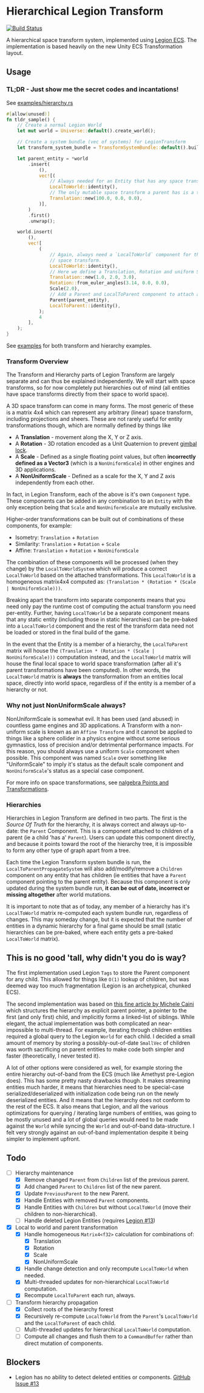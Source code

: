 # Hierarchical Legion Transform

[![Build Status][build_img]][build_lnk]

[build_img]: https://travis-ci.org/AThilenius/legion_transform.svg?branch=master
[build_lnk]: https://travis-ci.org/AThilenius/legion_transform

A hierarchical space transform system, implemented using [Legion
ECS](https://github.com/TomGillen/legion). The implementation is based heavily
on the new Unity ECS Transformation layout.

## Usage

### TL;DR - Just show me the secret codes and incantations!

See [examples/hierarchy.rs](examples/hierarchy.rs)

```rust
#[allow(unused)]
fn tldr_sample() {
    // Create a normal Legion World
    let mut world = Universe::default().create_world();

    // Create a system bundle (vec of systems) for LegionTransform
    let transform_system_bundle = TransformSystemBundle::default().build();

    let parent_entity = *world
        .insert(
            (),
            vec![(
                // Always needed for an Entity that has any space transform
                LocalToWorld::identity(),
                // The only mutable space transform a parent has is a translation.
                Translation::new(100.0, 0.0, 0.0),
            )],
        )
        .first()
        .unwrap();

    world.insert(
        (),
        vec![
            (
                // Again, always need a `LocalToWorld` component for the Entity to have a custom
                // space transform.
                LocalToWorld::identity(),
                // Here we define a Translation, Rotation and uniform Scale.
                Translation::new(1.0, 2.0, 3.0),
                Rotation::from_euler_angles(3.14, 0.0, 0.0),
                Scale(2.0),
                // Add a Parent and LocalToParent component to attach a child to a parent.
                Parent(parent_entity),
                LocalToParent::identity(),
            );
            4
        ],
    );
}
```

See [examples](/examples) for both transform and hierarchy examples.

### Transform Overview

The Transform and Hierarchy parts of Legion Transform are largely separate and
can thus be explained independently. We will start with space transforms, so for
now completely put hierarchies out of mind (all entities have space transforms
directly from their space to world space).

A 3D space transform can come in many forms. The most generic of these is a
matrix 4x4 which can represent any arbitrary (linear) space transform, including
projections and sheers. These are not rarely useful for entity transformations
though, which are normally defined by things like

- A **Translation** - movement along the X, Y or Z axis.
- A **Rotation** - 3D rotation encoded as a Unit Quaternion to prevent [gimbal
  lock](https://en.wikipedia.org/wiki/Gimbal_lock).
- A **Scale** - Defined as a single floating point values, but often
  **incorrectly defined as a Vector3** (which is a `NonUniformScale`) in other
  engines and 3D applications.
- A **NonUniformScale** - Defined as a scale for the X, Y and Z axis
  independently from each other.

In fact, in Legion Transform, each of the above is it's own `Component` type.
These components can be added in any combination to an `Entity` with the only
exception being that `Scale` and `NonUniformScale` are mutually exclusive.

Higher-order transformations can be built out of combinations of these
components, for example:

- Isometry: `Translation` + `Rotation`
- Similarity: `Translation` + `Rotation` + `Scale`
- Affine: `Translation` + `Rotation` + `NonUniformScale`

The combination of these components will be processed (when they change) by the
`LocalToWorldSystem` which will produce a correct `LocalToWorld` based on the
attached transformations. This `LocalToWorld` is a homogeneous matrix4x4
computed as: `(Translation * (Rotation * (Scale | NonUniformScale)))`.

Breaking apart the transform into separate components means that you need only
pay the runtime cost of computing the actual transform you need per-entity.
Further, having `LocalToWorld` be a separate component means that any static
entity (including those in static hierarchies) can be pre-baked into a
`LocalToWorld` component and the rest of the transform data need not be loaded
or stored in the final build of the game.

In the event that the Entity is a member of a hierarchy, the `LocalToParent`
matrix will house the `(Translation * (Rotation * (Scale | NonUniformScale)))`
computation instead, and the `LocalToWorld` matrix will house the final local
space to world space transformation (after all it's parent transformations have
been computed). In other words, the `LocalToWorld` matrix is **always** the
transformation from an entities local space, directly into world space,
regardless of if the entity is a member of a hierarchy or not.

### Why not just NonUniformScale always?

NonUniformScale is somewhat evil. It has been used (and abused) in countless
game engines and 3D applications. A Transform with a non-uniform scale is known
as an `Affine Transform` and it cannot be applied to things like a sphere
collider in a physics engine without some serious gymnastics, loss of precision
and/or detrimental performance impacts. For this reason, you should always use a
uniform `Scale` component when possible. This component was named `Scale` over
something like "UniformScale" to imply it's status as the default scale
component and `NonUniformScale`'s status as a special case component.

For more info on space transformations, see [nalgebra Points and
Transformations](https://www.nalgebra.org/points_and_transformations/).

### Hierarchies

Hierarchies in Legion Transform are defined in two parts. The first is the
_Source Of Truth_ for the hierarchy, it is always correct and always up-to-date:
the `Parent` Component. This is a component attached to children of a parent (ie
a child 'has a' `Parent`). Users can update this component directly, and because
it points toward the root of the hierarchy tree, it is impossible to form any
other type of graph apart from a tree.

Each time the Legion Transform system bundle is run, the
`LocalToParentPropagateSystem` will also add/modify/remove a `Children`
component on any entity that has children (ie entities that have a `Parent`
component pointing to the parent entity). Because this component is only updated
during the system bundle run, **it can be out of date, incorrect or missing
altogether** after world mutations.

It is important to note that as of today, any member of a hierarchy has it's
`LocalToWorld` matrix re-computed each system bundle run, regardless of
changes. This may someday change, but it is expected that the number of entities
in a dynamic hierarchy for a final game should be small (static hierarchies can
be pre-baked, where each entity gets a pre-baked `LocalToWorld` matrix).

## This is no good 'tall, why didn't you do is <this> way?

The first implementation used Legion `Tags` to store the Parent component for
any child. This allowed for things like `O(1)` lookup of children, but was
deemed way too much fragmentation (Legion is an archetypical, chunked ECS).

The second implementation was based on [this fine article by Michele
Caini](https://skypjack.github.io/2019-06-25-ecs-baf-part-4/) which structures
the hierarchy as explicit parent pointer, a pointer to the first (and only
first) child, and implicitly forms a linked-list of siblings. While elegant, the
actual implementation was both complicated an near-impossible to multi-thread.
For example, iterating through children entities required a global query to the
Legion `World` for each child. I decided a small amount of memory by storing a
possibly-out-of-date `SmallVec` of children was worth sacrificing on parent
entities to make code both simpler and faster (theoretically, I never tested
it).

A lot of other options were considered as well, for example storing the entire
hierarchy out-of-band from the ECS (much like Amethyst pre-Legion does). This
has some pretty nasty drawbacks though. It makes streaming entities much harder,
it means that hierarchies need to be special-case serialized/deserialized with
initialization code being run on the newly deserialized entities. And it means
that the hierarchy does not conform to the rest of the ECS. It also means that
Legion, and all the various optimizations for querying / iterating large numbers
of entities, was going to be mostly unused and a lot of global queries would
need to be made against the `World` while syncing the `World` and out-of-band
data-structure. I felt very strongly against an out-of-band implementation
despite it being simpler to implement upfront.

## Todo

- [ ] Hierarchy maintenance
  - [x] Remove changed `Parent` from `Children` list of the previous parent.
  - [x] Add changed `Parent` to `Children` list of the new parent.
  - [x] Update `PreviousParent` to the new Parent.
  - [x] Handle Entities with removed `Parent` components.
  - [x] Handle Entities with `Children` but without `LocalToWorld` (move their
        children to non-hierarchical).
  - [ ] Handle deleted Legion Entities (requires
        [Legion #13](https://github.com/TomGillen/legion/issues/13))
- [x] Local to world and parent transformation
  - [x] Handle homogeneous `Matrix4<f32>` calculation for combinations of:
    - [x] Translation
    - [x] Rotation
    - [x] Scale
    - [x] NonUniformScale
  - [x] Handle change detection and only recompute `LocalToWorld` when needed.
  - [x] Multi-threaded updates for non-hierarchical `LocalToWorld` computation.
  - [x] Recompute `LocalToParent` each run, always.
- [ ] Transform hierarchy propagation
  - [x] Collect roots of the hierarchy forest
  - [x] Recursively re-compute `LocalToWorld` from the `Parent`'s `LocalToWorld`
        and the `LocalToParent` of each child.
  - [ ] Multi-threaded updates for hierarchical `LocalToWorld` computation.
  - [ ] Compute all changes and flush them to a `CommandBuffer` rather than
        direct mutation of components.

## Blockers

- Legion has no ability to detect deleted entities or components.
  [GitHub Issue #13](https://github.com/TomGillen/legion/issues/13)

